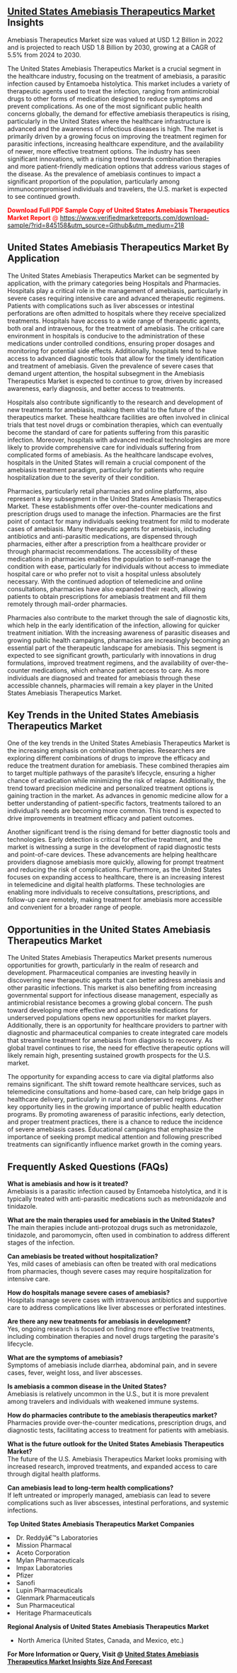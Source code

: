 <h2><a href="https://www.verifiedmarketreports.com/download-sample/?rid=845158&amp;utm_source=Github&amp;utm_medium=218" target="_blank">United States Amebiasis Therapeutics Market</a> Insights</h2><p>Amebiasis Therapeutics Market size was valued at USD 1.2 Billion in 2022 and is projected to reach USD 1.8 Billion by 2030, growing at a CAGR of 5.5% from 2024 to 2030.</p><p><p>The United States Amebiasis Therapeutics Market is a crucial segment in the healthcare industry, focusing on the treatment of amebiasis, a parasitic infection caused by Entamoeba histolytica. This market includes a variety of therapeutic agents used to treat the infection, ranging from antimicrobial drugs to other forms of medication designed to reduce symptoms and prevent complications. As one of the most significant public health concerns globally, the demand for effective amebiasis therapeutics is rising, particularly in the United States where the healthcare infrastructure is advanced and the awareness of infectious diseases is high. The market is primarily driven by a growing focus on improving the treatment regimen for parasitic infections, increasing healthcare expenditure, and the availability of newer, more effective treatment options. The industry has seen significant innovations, with a rising trend towards combination therapies and more patient-friendly medication options that address various stages of the disease. As the prevalence of amebiasis continues to impact a significant proportion of the population, particularly among immunocompromised individuals and travelers, the U.S. market is expected to see continued growth. <p><span class=""><span style="color: #ff0000;"><strong>Download Full PDF Sample Copy of United States Amebiasis Therapeutics Market Report</strong> @ </span><a href="https://www.verifiedmarketreports.com/download-sample/?rid=845158&amp;utm_source=Github&amp;utm_medium=218" target="_blank">https://www.verifiedmarketreports.com/download-sample/?rid=845158&amp;utm_source=Github&amp;utm_medium=218</a></span></p></p> <h2>United States Amebiasis Therapeutics Market By Application</h2> <p>The United States Amebiasis Therapeutics Market can be segmented by application, with the primary categories being Hospitals and Pharmacies. Hospitals play a critical role in the management of amebiasis, particularly in severe cases requiring intensive care and advanced therapeutic regimens. Patients with complications such as liver abscesses or intestinal perforations are often admitted to hospitals where they receive specialized treatments. Hospitals have access to a wide range of therapeutic agents, both oral and intravenous, for the treatment of amebiasis. The critical care environment in hospitals is conducive to the administration of these medications under controlled conditions, ensuring proper dosages and monitoring for potential side effects. Additionally, hospitals tend to have access to advanced diagnostic tools that allow for the timely identification and treatment of amebiasis. Given the prevalence of severe cases that demand urgent attention, the hospital subsegment in the Amebiasis Therapeutics Market is expected to continue to grow, driven by increased awareness, early diagnosis, and better access to treatments. <p>Hospitals also contribute significantly to the research and development of new treatments for amebiasis, making them vital to the future of the therapeutics market. These healthcare facilities are often involved in clinical trials that test novel drugs or combination therapies, which can eventually become the standard of care for patients suffering from this parasitic infection. Moreover, hospitals with advanced medical technologies are more likely to provide comprehensive care for individuals suffering from complicated forms of amebiasis. As the healthcare landscape evolves, hospitals in the United States will remain a crucial component of the amebiasis treatment paradigm, particularly for patients who require hospitalization due to the severity of their condition.</p> <p>Pharmacies, particularly retail pharmacies and online platforms, also represent a key subsegment in the United States Amebiasis Therapeutics Market. These establishments offer over-the-counter medications and prescription drugs used to manage the infection. Pharmacies are the first point of contact for many individuals seeking treatment for mild to moderate cases of amebiasis. Many therapeutic agents for amebiasis, including antibiotics and anti-parasitic medications, are dispensed through pharmacies, either after a prescription from a healthcare provider or through pharmacist recommendations. The accessibility of these medications in pharmacies enables the population to self-manage the condition with ease, particularly for individuals without access to immediate hospital care or who prefer not to visit a hospital unless absolutely necessary. With the continued adoption of telemedicine and online consultations, pharmacies have also expanded their reach, allowing patients to obtain prescriptions for amebiasis treatment and fill them remotely through mail-order pharmacies. <p>Pharmacies also contribute to the market through the sale of diagnostic kits, which help in the early identification of the infection, allowing for quicker treatment initiation. With the increasing awareness of parasitic diseases and growing public health campaigns, pharmacies are increasingly becoming an essential part of the therapeutic landscape for amebiasis. This segment is expected to see significant growth, particularly with innovations in drug formulations, improved treatment regimens, and the availability of over-the-counter medications, which enhance patient access to care. As more individuals are diagnosed and treated for amebiasis through these accessible channels, pharmacies will remain a key player in the United States Amebiasis Therapeutics Market.</p> <h2>Key Trends in the United States Amebiasis Therapeutics Market</h2> <p>One of the key trends in the United States Amebiasis Therapeutics Market is the increasing emphasis on combination therapies. Researchers are exploring different combinations of drugs to improve the efficacy and reduce the treatment duration for amebiasis. These combined therapies aim to target multiple pathways of the parasite’s lifecycle, ensuring a higher chance of eradication while minimizing the risk of relapse. Additionally, the trend toward precision medicine and personalized treatment options is gaining traction in the market. As advances in genomic medicine allow for a better understanding of patient-specific factors, treatments tailored to an individual’s needs are becoming more common. This trend is expected to drive improvements in treatment efficacy and patient outcomes. <p>Another significant trend is the rising demand for better diagnostic tools and technologies. Early detection is critical for effective treatment, and the market is witnessing a surge in the development of rapid diagnostic tests and point-of-care devices. These advancements are helping healthcare providers diagnose amebiasis more quickly, allowing for prompt treatment and reducing the risk of complications. Furthermore, as the United States focuses on expanding access to healthcare, there is an increasing interest in telemedicine and digital health platforms. These technologies are enabling more individuals to receive consultations, prescriptions, and follow-up care remotely, making treatment for amebiasis more accessible and convenient for a broader range of people.</p> <h2>Opportunities in the United States Amebiasis Therapeutics Market</h2> <p>The United States Amebiasis Therapeutics Market presents numerous opportunities for growth, particularly in the realm of research and development. Pharmaceutical companies are investing heavily in discovering new therapeutic agents that can better address amebiasis and other parasitic infections. This market is also benefiting from increasing governmental support for infectious disease management, especially as antimicrobial resistance becomes a growing global concern. The push toward developing more effective and accessible medications for underserved populations opens new opportunities for market players. Additionally, there is an opportunity for healthcare providers to partner with diagnostic and pharmaceutical companies to create integrated care models that streamline treatment for amebiasis from diagnosis to recovery. As global travel continues to rise, the need for effective therapeutic options will likely remain high, presenting sustained growth prospects for the U.S. market.</p> <p>The opportunity for expanding access to care via digital platforms also remains significant. The shift toward remote healthcare services, such as telemedicine consultations and home-based care, can help bridge gaps in healthcare delivery, particularly in rural and underserved regions. Another key opportunity lies in the growing importance of public health education programs. By promoting awareness of parasitic infections, early detection, and proper treatment practices, there is a chance to reduce the incidence of severe amebiasis cases. Educational campaigns that emphasize the importance of seeking prompt medical attention and following prescribed treatments can significantly influence market growth in the coming years.</p> <h2>Frequently Asked Questions (FAQs)</h2> <p><strong>What is amebiasis and how is it treated?</strong><br> Amebiasis is a parasitic infection caused by Entamoeba histolytica, and it is typically treated with anti-parasitic medications such as metronidazole and tinidazole.</p> <p><strong>What are the main therapies used for amebiasis in the United States?</strong><br> The main therapies include anti-protozoal drugs such as metronidazole, tinidazole, and paromomycin, often used in combination to address different stages of the infection.</p> <p><strong>Can amebiasis be treated without hospitalization?</strong><br> Yes, mild cases of amebiasis can often be treated with oral medications from pharmacies, though severe cases may require hospitalization for intensive care.</p> <p><strong>How do hospitals manage severe cases of amebiasis?</strong><br> Hospitals manage severe cases with intravenous antibiotics and supportive care to address complications like liver abscesses or perforated intestines.</p> <p><strong>Are there any new treatments for amebiasis in development?</strong><br> Yes, ongoing research is focused on finding more effective treatments, including combination therapies and novel drugs targeting the parasite's lifecycle.</p> <p><strong>What are the symptoms of amebiasis?</strong><br> Symptoms of amebiasis include diarrhea, abdominal pain, and in severe cases, fever, weight loss, and liver abscesses.</p> <p><strong>Is amebiasis a common disease in the United States?</strong><br> Amebiasis is relatively uncommon in the U.S., but it is more prevalent among travelers and individuals with weakened immune systems.</p> <p><strong>How do pharmacies contribute to the amebiasis therapeutics market?</strong><br> Pharmacies provide over-the-counter medications, prescription drugs, and diagnostic tests, facilitating access to treatment for patients with amebiasis.</p> <p><strong>What is the future outlook for the United States Amebiasis Therapeutics Market?</strong><br> The future of the U.S. Amebiasis Therapeutics Market looks promising with increased research, improved treatments, and expanded access to care through digital health platforms.</p> <p><strong>Can amebiasis lead to long-term health complications?</strong><br> If left untreated or improperly managed, amebiasis can lead to severe complications such as liver abscesses, intestinal perforations, and systemic infections.</p> </p><p><strong>Top United States Amebiasis Therapeutics Market Companies</strong></p><div data-test-id=""><p><li>Dr. Reddyâ€™s Laboratories</li><li> Mission Pharmacal</li><li> Aceto Corporation</li><li> Mylan Pharmaceuticals</li><li> Impax Laboratories</li><li> Pfizer</li><li> Sanofi</li><li> Lupin Pharmaceuticals</li><li> Glenmark Pharmaceuticals</li><li> Sun Pharmaceutical</li><li> Heritage Pharmaceuticals</li></p><div><strong>Regional Analysis of&nbsp;United States Amebiasis Therapeutics Market</strong></div><ul><li dir="ltr"><p dir="ltr">North America&nbsp;(United States, Canada, and Mexico, etc.)</p></li></ul><p><strong>For More Information or Query, Visit @&nbsp;</strong><strong><a href="https://www.verifiedmarketreports.com/product/amebiasis-therapeutics-market/?utm_source=Github&amp;utm_medium=218" target="_blank">United States Amebiasis Therapeutics Market Insights Size And Forecast</a></strong></p></div>
